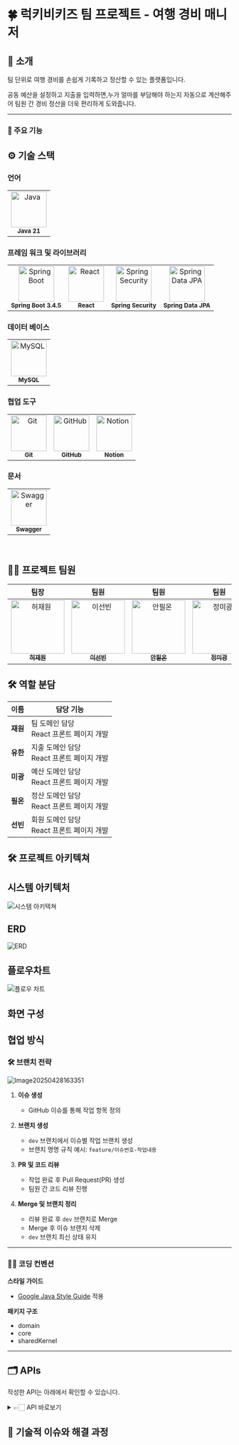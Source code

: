 # 🍀 럭키비키즈 팀 프로젝트 - 여행 경비 매니저


## 📝 소개


팀 단위로 여행 경비를 손쉽게 기록하고 정산할 수 있는 플랫폼입니다.

공동 예산을 설정하고 지출을 입력하면,누가 얼마를 부담해야 하는지 자동으로 계산해주어 팀원 간 경비 정산을 더욱 편리하게 도와줍니다.

---

### 📌 주요 기능

## ⚙ 기술 스택
### 언어 
<table>
  <tr>
    <td align="center">
      <img src="https://github.com/yewon-Noh/readme-template/blob/main/skills/Java.png?raw=true" width="80" alt="Java"/><br/>
      <sub><b>Java 21</b></sub>
    </td>
  </tr>
</table>

### 프레임 워크 및 라이브러리 
<table>
  <tr>
     <td align="center">
      <img src="https://github.com/yewon-Noh/readme-template/blob/main/skills/SpringBoot.png?raw=true" width="80" alt="Spring Boot"/><br/>
      <sub><b>Spring Boot 3.4.5</b></sub>
    </td>
    <td align="center">
      <img src="https://github.com/yewon-Noh/readme-template/blob/main/skills/React.png?raw=true" width="80" alt="React"/><br/>
      <sub><b>React</b></sub>
    </td>
    <td align="center">
      <img src="https://github.com/yewon-Noh/readme-template/blob/main/skills/SpringSecurity.png?raw=true" width="80" alt="Spring Security"/><br/>
      <sub><b>Spring Security</b></sub>
    </td>
    <td align="center">
      <img src="https://github.com/yewon-Noh/readme-template/blob/main/skills/SpringDataJPA.png?raw=true" width="80" alt="Spring Data JPA"/><br/>
      <sub><b>Spring Data JPA</b></sub>
    </td>
  </tr>
</table>

### 데이터 베이스 
<table>
  <tr>
    <td align="center">
       <img src="https://github.com/yewon-Noh/readme-template/blob/main/skills/Mysql.png?raw=true" width="80" alt="MySQL"/><br/>
      <sub><b>MySQL</b></sub>
    </td>
  </tr>
</table>

### 협업 도구 
<table>
  <tr>
    <td align="center">
  <img src="https://cdn.jsdelivr.net/gh/devicons/devicon/icons/git/git-original.svg" width="80" alt="Git"/><br/>
  <sub><b>Git</b></sub>
    </td>
    <td align="center">
      <img src="https://github.com/yewon-Noh/readme-template/blob/main/skills/Github.png?raw=true" width="80" alt="GitHub"/><br/>
      <sub><b>GitHub</b></sub>
    </td>
    <td align="center">
      <img src="https://github.com/yewon-Noh/readme-template/blob/main/skills/Notion.png?raw=true" width="80" alt="Notion"/><br/>
      <sub><b>Notion</b></sub>
    </td>
  </tr>
</table>

### 문서

<table>
  <td align="center">
  <img src="https://raw.githubusercontent.com/yewon-Noh/readme-template/main/skills/Swagger.png" width="80" alt="Swagger"/><br/>
  <sub><b>Swagger</b></sub>
</td>
</table>


<br />

## 💁‍♂️ 프로젝트 팀원

<table>
  <thead>
    <tr>
      <th align="center">팀장</th>
      <th align="center">팀원</th>
      <th align="center">팀원</th>
      <th align="center">팀원</th>
      <th align="center">팀원</th>
    </tr>
  </thead>
  <tbody>
    <tr>
      <td align="center">
        <a href="https://github.com/johnhuh619">
          <img src="https://github.com/johnhuh619.png" width="120" height="120" alt="허재원"/><br/>
          <sub><b>허재원</b></sub>
        </a>
      </td>
      <td align="center">
        <a href="https://github.com/garusitell">
          <img src="https://github.com/garusitell.png" width="120" height="120" alt="이선빈"/><br/>
          <sub><b>이선빈</b></sub>
        </a>
      </td>
      <td align="center">
        <a href="https://github.com/KEEKE132">
          <img src="https://github.com/KEEKE132.png" width="120" height="120" alt="안필온"/><br/>
          <sub><b>안필온</b></sub>
        </a>
      </td>
      <td align="center">
        <a href="https://github.com/mipangg">
          <img src="https://github.com/mipangg.png" width="120" height="120" alt="정미광"/><br/>
          <sub><b>정미광</b></sub>
        </a>
      </td>
      <td align="center">
        <a href="https://github.com/pbk2312">
          <img src="https://github.com/pbk2312.png" width="120" height="120" alt="박유한"/><br/>
          <sub><b>박유한</b></sub>
        </a>
      </td>
    </tr>
  </tbody>
</table>

## 🛠️ 역할 분담

| 이름   | 담당 기능               |
|--------|------------------------|
| **재원** | 팀 도메인 담당<br/>React 프론트 페이지 개발 |
| **유한** | 지출 도메인 담당<br/>React 프론트 페이지 개발 |
| **미광** | 예산 도메인 담당<br/>React 프론트 페이지 개발 |
| **필온** | 정산 도메인 담당<br/>React 프론트 페이지 개발 |
| **선빈** | 회원 도메인 담당<br/>React 프론트 페이지 개발 |


## 🛠️ 프로젝트 아키텍쳐

## 시스템 아키텍처

![시스템 아키텍쳐](https://github.com/user-attachments/assets/90daa01f-4e3b-4927-8b0e-45f2cdbc5eee)


## ERD

![ERD](https://github.com/user-attachments/assets/b1d7c51d-cbd9-479c-bf8e-4da8c1728f5d)


## 플로우차트



![플로우 차트](https://github.com/user-attachments/assets/561eaed1-6006-4a14-87d2-b8ea54bda9b9)





## 화면 구성


## 협업 방식
### 🛠️ 브랜치 전략
![Image20250428163351](https://github.com/user-attachments/assets/71405653-385a-4bd0-95dd-bb0f58aed569)
1. **이슈 생성**
    - GitHub 이슈를 통해 작업 항목 정의

2. **브랜치 생성**
    - `dev` 브랜치에서 이슈별 작업 브랜치 생성
    - 브랜치 명명 규칙 예시: `feature/이슈번호-작업내용`

3. **PR 및 코드 리뷰**
    - 작업 완료 후 Pull Request(PR) 생성
    - 팀원 간 코드 리뷰 진행

4. **Merge 및 브랜치 정리**
    - 리뷰 완료 후 `dev` 브랜치로 Merge
    - Merge 후 이슈 브랜치 삭제
    - `dev` 브랜치 최신 상태 유지

---

### 🧑‍💻 코딩 컨벤션

**스타일 가이드**
- [Google Java Style Guide](https://google.github.io/styleguide/javaguide.html) 적용

**패키지 구조**
- domain
- core
- sharedKernel

---

## 🗂️ APIs

작성한 API는 아래에서 확인할 수 있습니다.

<details>
<summary> 👉🏻 API 바로보기 </summary>
<div markdown="1">
  
</div>
</details>



## 🤔 기술적 이슈와 해결 과정
